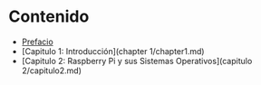 # Contenido

* [Prefacio](README.md)
* [Capitulo 1: Introducción](chapter 1/chapter1.md)
* [Capitulo 2: Raspberry Pi y sus Sistemas Operativos](capitulo 2/capitulo2.md)

